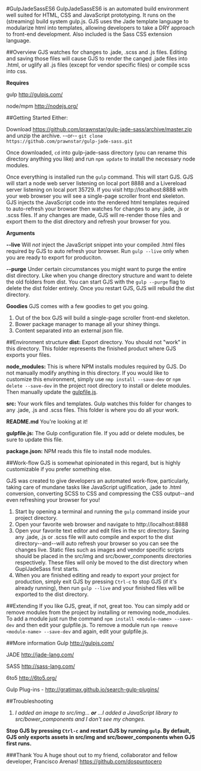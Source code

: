 #GulpJadeSassES6
GulpJadeSassES6 is an automated build environment well suited for HTML, CSS and JavaScript prototyping. It runs on the (streaming) build system gulp.js. GJS uses the Jade template language to modularize html into templates, allowing developers to take a DRY approach to front-end development. Also included is the Sass CSS extension language.

##Overview
GJS watches for changes to .jade, .scss and .js files. Editing and saving those files will cause GJS to render the canged .jade files into .html, or uglify all .js files (except for vendor specific files) or compile scss into css.

**Requires**

gulp http://gulpjs.com/

node/mpm http://nodejs.org/

##Getting Started
Either:

Download https://github.com/prawnstar/gulp-jade-sass/archive/master.zip
and unzip the archive.
--or--
`git clone https://github.com/prawnstar/gulp-jade-sass.git`

Once downloaded, `cd` into gulp-jade-sass directory (you can rename this directory anything you like) and run `npm update` to install the necessary node modules.

Once everything is installed run the `gulp` command. This will start GJS. GJS will start a node web server listening on local port 8888 and a Livereload server listening on local port 35729. If you visit http://localhost:8888 with your web browser you will see a single-page scroller front end skeleton. GJS injects the JavaScript code into the rendered html templates required to auto-refresh your browser then watches for changes to any .jade, .js or .scss files. If any changes are made, GJS will re-render those files and export them to the dist directory and refresh your browser for you.

**Arguments**

__--live__ Will *not* inject the JavaScript snippet into your compiled .html files required by GJS to auto refresh your browser. Run `gulp --live` only when you are ready to export for produciton.

__--purge__ Under certain circumstances you might want to purge the entire dist directory. Like when you change directory structure and want to delete the old folders from dist. You can start GJS with the `gulp --purge` flag to delete the dist folder entirely. Once you restart GJS, GJS will rebuild the dist directory. 

**Goodies**
GJS comes with a few goodies to get you going.

1. Out of the box GJS will build a single-page scroller front-end skeleton.
2. Bower package manager to manage all your shiney things.
3. Content separated into an external json file.

##Environment structure
**dist:**
Export directory. You should not "work" in this directory. This folder represents the finished product where GJS exports your files.

**node_modules:**
This is where NPM installs modules required by GJS. Do not manually modify anything in this directory. If you would like to customize this environment, simply use `nmp install --save-dev` or `npm delete --save-dev` in the project root directory to install or delete modules. Then manually update the [gulpfile.js](https://github.com/gulpjs/gulp/blob/master/README.md#sample-gulpfilejs).

**src:**
Your work files and templates. Gulp watches this folder for changes to any .jade, .js and .scss files. This folder is where you do all your work.

**README.md**
You're looking at it!

**gulpfile.js:**
The Gulp configuration file. If you add or delete modules, be sure to update this file.

**package.json:**
NPM reads this file to install node modules.

##Work-flow
GJS is somewhat opinionated in this regard, but is highly customizable if you prefer something else.

GJS was created to give developers an automated work-flow, particularly, taking care of mundane tasks like JavaScript uglification, .jade to .html conversion, converting SCSS to CSS and compressing the CSS output--and even refreshing your browser for you!

1. Start by opening a terminal and running the `gulp` command inside your project directory.
2. Open your favorite web browser and navigate to http://localhost:8888
3. Open your favorite text editor and edit files in the src directory. Saving any .jade, .js or .scss file will auto compile and export to the dist directory--and--will auto refresh your browser so you can see the changes live. Static files such as images and vendor specific scripts should be placed in the src/img and src/bower_components directories respectively. These files will only be moved to the dist directory when GuplJadeSass first starts.
4. When you are finished editing and ready to export your project for production, simply exit GJS by pressing `Ctrl-c` to stop GJS (if it's already running), then run `gulp --live` and your finished files will be exported to the dist directory.


##Extending
If you like GJS, great, if not, great too. You can simply add or remove modules from the project by installing or removing node_modules. To add a module just run the command `npm install <module-name> --save-dev` and then edit your gulpfile.js. To remove a module run `npm remove <module-name> --save-dev` and again, edit your gulpfile.js.

##More information
Gulp http://gulpjs.com/

JADE http://jade-lang.com/

SASS http://sass-lang.com/

6to5 http://6to5.org/

Gulp Plug-ins - http://gratimax.github.io/search-gulp-plugins/


##Troubleshooting
1. *I added an image to src/img... __or__ ...I added a JavaScript library to src/bower_components and I don't see my changes.*

__Stop GJS by pressing `Ctrl-c` and restart GJS by running `gulp`. By default, GJS only exports assets in src/img and src/bower_components when GJS first runs.__


###Thank You
A huge shout out to my friend, collaborator and fellow developer, Francisco Arenas! https://github.com/dospuntocero
